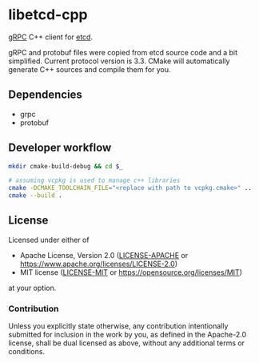 libetcd-cpp
=================
[gRPC](https://grpc.io) C++ client for [etcd](http://etcd.io/).

gRPC and protobuf files were copied from etcd source code and a bit simplified. Current protocol version is 3.3. CMake will automatically generate C++ sources and compile them for you.

## Dependencies

- grpc
- protobuf

## Developer workflow

```sh
mkdir cmake-build-debug && cd $_

# assuming vcpkg is used to manage c++ libraries
cmake -DCMAKE_TOOLCHAIN_FILE="<replace with path to vcpkg.cmake>" ..
cmake --build .
```

## License

Licensed under either of

- Apache License, Version 2.0 ([LICENSE-APACHE](LICENSE-APACHE) or <https://www.apache.org/licenses/LICENSE-2.0>)
- MIT license ([LICENSE-MIT](LICENSE-MIT) or <https://opensource.org/licenses/MIT>)

at your option.

### Contribution

Unless you explicitly state otherwise, any contribution intentionally submitted
for inclusion in the work by you, as defined in the Apache-2.0 license, shall be
dual licensed as above, without any additional terms or conditions.